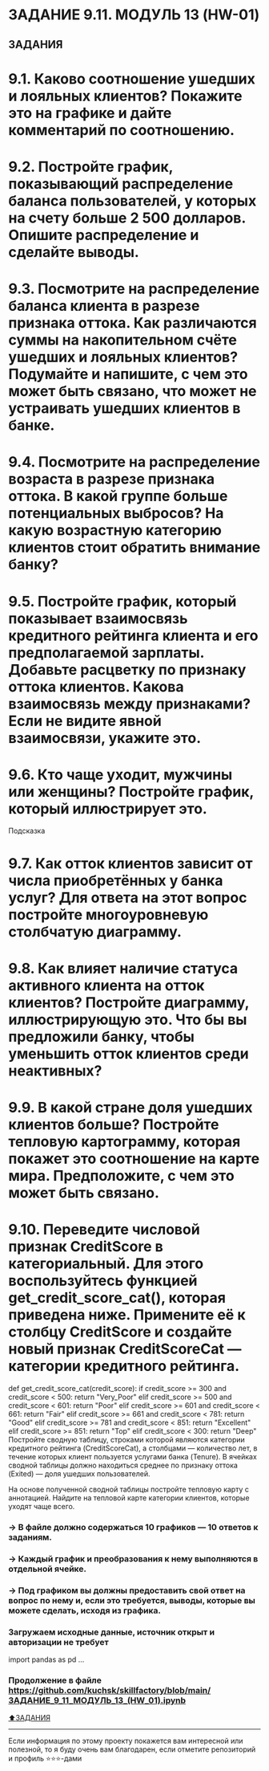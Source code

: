# ЗАДАНИЕ 9.11. МОДУЛЬ 13 (HW-01)


## ЗАДАНИЯ

# 9.1. Каково соотношение ушедших и лояльных клиентов? Покажите это на графике и дайте комментарий по соотношению.

# 9.2. Постройте график, показывающий распределение баланса пользователей, у которых на счету больше 2 500 долларов. Опишите распределение и сделайте выводы.

# 9.3. Посмотрите на распределение баланса клиента в разрезе признака оттока. Как различаются суммы на накопительном счёте ушедших и лояльных клиентов? Подумайте и напишите, с чем это может быть связано, что может не устраивать ушедших клиентов в банке.

# 9.4. Посмотрите на распределение возраста в разрезе признака оттока. В какой группе больше потенциальных выбросов? На какую возрастную категорию клиентов стоит обратить внимание банку?

# 9.5. Постройте график, который показывает взаимосвязь кредитного рейтинга клиента и его предполагаемой зарплаты. Добавьте расцветку по признаку оттока клиентов. Какова взаимосвязь между признаками? Если не видите явной взаимосвязи, укажите это.

# 9.6. Кто чаще уходит, мужчины или женщины? Постройте график, который иллюстрирует это.
Подсказка

# 9.7. Как отток клиентов зависит от числа приобретённых у банка услуг? Для ответа на этот вопрос постройте многоуровневую столбчатую диаграмму.

# 9.8. Как влияет наличие статуса активного клиента на отток клиентов? Постройте диаграмму, иллюстрирующую это. Что бы вы предложили банку, чтобы уменьшить отток клиентов среди неактивных?

# 9.9. В какой стране доля ушедших клиентов больше? Постройте тепловую картограмму, которая покажет это соотношение на карте мира. Предположите, с чем это может быть связано.

# 9.10. Переведите числовой признак CreditScore в категориальный. Для этого воспользуйтесь функцией get_credit_score_cat(), которая приведена ниже. Примените её к столбцу CreditScore и создайте новый признак CreditScoreCat — категории кредитного рейтинга.

def get_credit_score_cat(credit_score):
    if credit_score >= 300 and credit_score < 500:
        return "Very_Poor"
    elif credit_score >= 500 and credit_score < 601:
        return "Poor"
    elif credit_score >= 601 and credit_score < 661:
        return "Fair"
    elif credit_score >= 661 and credit_score < 781:
        return "Good"
    elif credit_score >= 781 and credit_score < 851:
        return "Excellent"
    elif credit_score >= 851:
        return "Top"
    elif credit_score < 300:
        return "Deep"
Постройте сводную таблицу, строками которой являются категории кредитного рейтинга (CreditScoreCat), а столбцами — количество лет, в течение которых клиент пользуется услугами банка (Tenure). В ячейках сводной таблицы должно находиться среднее по признаку оттока (Exited) — доля ушедших пользователей.

На основе полученной сводной таблицы постройте тепловую карту с аннотацией. Найдите на тепловой карте категории клиентов, которые уходят чаще всего.



### → В файле должно содержаться 10 графиков — 10 ответов к заданиям.

### → Каждый график и преобразования к нему выполняются в отдельной ячейке.

### → Под графиком вы должны предоставить свой ответ на вопрос по нему и, если это требуется, выводы, которые вы можете сделать, исходя из графика.



### Загружаем исходные данные, источник открыт и авторизации не требует
import pandas as pd ...
### Продолжение в файле https://github.com/kuchsk/skillfactory/blob/main/ЗАДАНИЕ_9_11_МОДУЛЬ_13_(HW_01).ipynb


[:arrow_up:ЗАДАНИЯ](#ЗАДАНИЯ)


____
Если информация по этому проекту покажется вам интересной или полезной, то я буду очень вам благодарен, если отметите репозиторий и профиль ⭐️⭐️⭐️-дами

